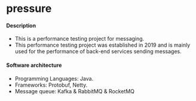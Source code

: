 # pressure

#### Description
- This is a performance testing project for messaging.
- This performance testing project was established in 2019 and is mainly used for the performance of back-end services sending messages.


#### Software architecture
- Programming Languages: Java.
- Frameworks: Protobuf, Netty.
- Message queue: Kafka & RabbitMQ & RocketMQ

